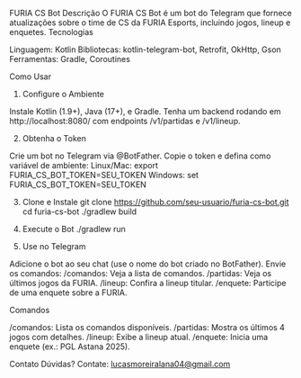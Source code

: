 FURIA CS Bot
Descrição
O FURIA CS Bot é um bot do Telegram que fornece atualizações sobre o time de CS da FURIA Esports, incluindo jogos, lineup e enquetes.
Tecnologias

Linguagem: Kotlin
Bibliotecas: kotlin-telegram-bot, Retrofit, OkHttp, Gson
Ferramentas: Gradle, Coroutines

Como Usar
1. Configure o Ambiente

Instale Kotlin (1.9+), Java (17+), e Gradle.
Tenha um backend rodando em http://localhost:8080/ com endpoints /v1/partidas e /v1/lineup.

2. Obtenha o Token

Crie um bot no Telegram via @BotFather.
Copie o token e defina como variável de ambiente:
Linux/Mac: export FURIA_CS_BOT_TOKEN=SEU_TOKEN
Windows: set FURIA_CS_BOT_TOKEN=SEU_TOKEN



3. Clone e Instale
   git clone https://github.com/seu-usuario/furia-cs-bot.git
   cd furia-cs-bot
   ./gradlew build

4. Execute o Bot
   ./gradlew run

5. Use no Telegram

Adicione o bot ao seu chat (use o nome do bot criado no BotFather).
Envie os comandos:
/comandos: Veja a lista de comandos.
/partidas: Veja os últimos jogos da FURIA.
/lineup: Confira a lineup titular.
/enquete: Participe de uma enquete sobre a FURIA.



Comandos

/comandos: Lista os comandos disponíveis.
/partidas: Mostra os últimos 4 jogos com detalhes.
/lineup: Exibe a lineup atual.
/enquete: Inicia uma enquete (ex.: PGL Astana 2025).

Contato
Dúvidas? Contate: lucasmoreiralana04@gmail.com

